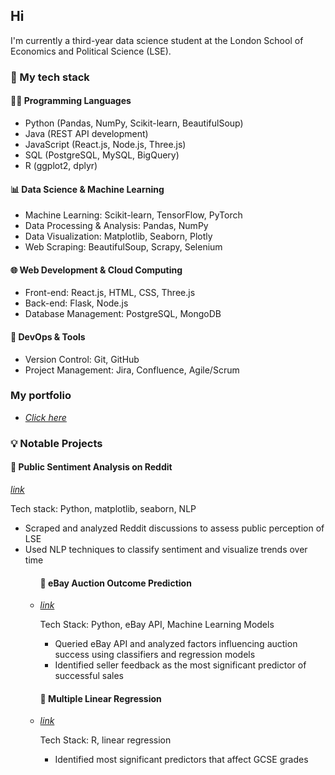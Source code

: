 ## Hi

<!--
**st101cc/st101cc** is a ✨ _special_ ✨ repository because its `README.md` (this file) appears on your GitHub profile.

Here are some ideas to get you started:

- 🔭 I’m currently working on ...
- 🌱 I’m currently learning ...
- 👯 I’m looking to collaborate on ...
- 🤔 I’m looking for help with ...
- 💬 Ask me about ...
- 📫 How to reach me: ...
- 😄 Pronouns: ...
- ⚡ Fun fact: ...
-->

<p>I'm currently a third-year data science student at the London School of Economics and Political Science (LSE).</p>

<h3>🚀 My tech stack</h3>
<h4>👩‍💻 Programming Languages</h4>
<ul>
  <li>Python (Pandas, NumPy, Scikit-learn, BeautifulSoup)</li>
  <li>Java (REST API development)</li>
  <li>JavaScript (React.js, Node.js, Three.js)</li>
  <li>SQL (PostgreSQL, MySQL, BigQuery)</li>
  <li>R (ggplot2, dplyr)</li>
</ul>
<h4>📊 Data Science & Machine Learning</h4>
<ul>
  <li>Machine Learning: Scikit-learn, TensorFlow, PyTorch</li>
  <li>Data Processing & Analysis: Pandas, NumPy </li>
  <li>Data Visualization: Matplotlib, Seaborn, Plotly</li>
  <li>Web Scraping: BeautifulSoup, Scrapy, Selenium</li>
</ul>
<h4>🌐 Web Development & Cloud Computing</h4>
<ul>
  <li>Front-end: React.js, HTML, CSS, Three.js</li>
  <li>Back-end: Flask, Node.js</li>
  <li>Database Management: PostgreSQL, MongoDB</li>
</ul>
<h4>🔧 DevOps & Tools</h4>
<ul>
  <li>Version Control: Git, GitHub</li>
  <li>Project Management: Jira, Confluence, Agile/Scrum</li>
</ul>

<h3>My portfolio</h3>
<ul>
  <li><a href="https://3dportfolio-mauve.vercel.app/"><i>Click here</i></a></li>
</ul>

<h3>💡 Notable Projects</h3>
<h4>📌 Public Sentiment Analysis on Reddit</h4>
  <a href="https://github.com/st101cc/reddit.git"><i>link</i></a>
  <p>Tech stack: Python, matplotlib, seaborn, NLP</p>
  <ul>
    <li>Scraped and analyzed Reddit discussions to assess public perception of LSE</li>
    <li>Used NLP techniques to classify sentiment and visualize trends over time</li>
  <ul>

<h4>📌 eBay Auction Outcome Prediction</h4>
  <li><a href="https://github.com/ml24330/dss2022.git"><i>link</i></a></li>
  <p>Tech Stack: Python, eBay API, Machine Learning Models</p>
  <ul>
    <li>Queried eBay API and analyzed factors influencing auction success using classifiers and regression models</li>
    <li>Identified seller feedback as the most significant predictor of successful sales</li>
  </ul>

<h4>📌 Multiple Linear Regression</h4>
  <li><a href="https://github.com/st101cc/ST211_group_project.git"><i>link</i></a></li>
  <p>Tech Stack: R, linear regression</p>
  <ul>
    <li>Identified most significant predictors that affect GCSE grades</li>
  </ul>
